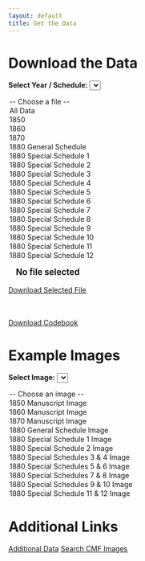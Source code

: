 ```yaml
---
layout: default
title: Get the Data
---
```


# Download the Data

<label for="data-dropdown"><strong>Select Year / Schedule:</strong></label>
<select id="data-dropdown" onchange="updateSelectedFile(this.value)">
  <option value="">-- Choose a file --</option>
  <option value="all_appended.csv">All Data</option>
  <option value="https://pub-cefce323449a4829a6786170686f724a.r2.dev/website_materials/cmf_1850.csv">1850</option>
  <option value="https://pub-cefce323449a4829a6786170686f724a.r2.dev/website_materials/cmf_1860.csv">1860</option>
  <option value="https://pub-cefce323449a4829a6786170686f724a.r2.dev/website_materials/cmf_1870.csv">1870</option>
  <option value="https://pub-cefce323449a4829a6786170686f724a.r2.dev/website_materials/cmf_1880_general_schedule.csv">1880 General Schedule</option>
  <option value="https://pub-cefce323449a4829a6786170686f724a.r2.dev/website_materials/cmf_1880_ss1.csv">1880 Special Schedule 1</option>
  <option value="https://pub-cefce323449a4829a6786170686f724a.r2.dev/website_materials/cmf_1880_ss2.csv">1880 Special Schedule 2</option>
  <option value="https://pub-cefce323449a4829a6786170686f724a.r2.dev/website_materials/cmf_1880_ss3.csv">1880 Special Schedule 3</option>
  <option value="https://pub-cefce323449a4829a6786170686f724a.r2.dev/website_materials/cmf_1880_ss4.csv">1880 Special Schedule 4</option>
  <option value="https://pub-cefce323449a4829a6786170686f724a.r2.dev/website_materials/cmf_1880_ss5.csv">1880 Special Schedule 5</option>
  <option value="https://pub-cefce323449a4829a6786170686f724a.r2.dev/website_materials/cmf_1880_ss6.csv">1880 Special Schedule 6</option>
  <option value="https://pub-cefce323449a4829a6786170686f724a.r2.dev/website_materials/cmf_1880_ss7.csv">1880 Special Schedule 7</option>
  <option value="https://pub-cefce323449a4829a6786170686f724a.r2.dev/website_materials/cmf_1880_ss8.csv">1880 Special Schedule 8</option>
  <option value="https://pub-cefce323449a4829a6786170686f724a.r2.dev/website_materials/cmf_1880_ss9.csv">1880 Special Schedule 9</option>
  <option value="https://pub-cefce323449a4829a6786170686f724a.r2.dev/website_materials/cmf_1880_ss10.csv">1880 Special Schedule 10</option>
  <option value="https://pub-cefce323449a4829a6786170686f724a.r2.dev/website_materials/cmf_1880_ss11.csv">1880 Special Schedule 11</option>
  <option value="https://pub-cefce323449a4829a6786170686f724a.r2.dev/website_materials/cmf_1880_ss12.csv">1880 Special Schedule 12</option>
</select>

<span id="selected-file" style="margin-left: 15px; font-weight: bold; font-size: 1.2em;">No file selected</span>
<br><br>
<a id="download-button" class="button" href="#" onclick="downloadSelectedFile()">Download Selected File</a>

<br><br>
<a class="button" href="codebook.pdf" download>Download Codebook</a>

# Example Images

<label for="images-dropdown"><strong>Select Image:</strong></label>
<select id="images-dropdown" onchange="openImageModal(this.value, this.options[this.selectedIndex].text)">
  <option value="">-- Choose an image --</option>
  <option value="/CMF_data/assets/images/1850_CMF.jpg">1850 Manuscript Image</option>
  <option value="/CMF_data/assets/images/1860_CMF.jpg">1860 Manuscript Image</option>
  <option value="/CMF_data/assets/images/1870_CMF.jpg">1870 Manuscript Image</option>
  <option value="/CMF_data/assets/images/1880_gss_CMF.jpg">1880 General Schedule Image</option>
  <option value="/CMF_data/assets/images/1880_ss1_CMF_agimp.jpg">1880 Special Schedule 1 Image</option>
  <option value="/CMF_data/assets/images/1880_ss2_CMF_paper.jpg">1880 Special Schedule 2 Image</option>
  <option value="/CMF_data/assets/images/1880_ss34_CMF_bootsleather.jpg">1880 Special Schedules 3 & 4 Image</option>
  <option value="/CMF_data/assets/images/1880_ss56_CMF_lumberbrick.jpg">1880 Special Schedules 5 & 6 Image</option>
  <option value="/CMF_data/assets/images/1880_ss78_CMF_flourcheese.jpg">1880 Special Schedules 7 & 8 Image</option>
  <option value="/CMF_data/assets/images/1880_ss910_CMF_meatsalt.jpg">1880 Special Schedules 9 & 10 Image</option>
  <option value="/CMF_data/assets/images/1880_ss1112_CMF_coalquarry.jpg">1880 Special Schedule 11 & 12 Image</option>
</select>

# Additional Links

<div class="button-grid">
  <a class="button" href="additional-data.html">Additional Data</a>
  <a class="button" href="search.html">Search CMF Images</a>
</div>

<script>
let selectedFile = "";
let selectedFileLabel = "";

// Data dropdown
function updateSelectedFile(fileUrl) {
  const dropdown = document.getElementById('data-dropdown');
  const selectedOption = dropdown.options[dropdown.selectedIndex];
  selectedFile = selectedOption.value;
  selectedFileLabel = selectedOption.text;
  document.getElementById('selected-file').textContent = selectedFileLabel || "No file selected";
}

function downloadSelectedFile() {
  if (!selectedFile) {
    alert("Please select a file to download.");
    return;
  }
  const link = document.createElement('a');
  link.href = selectedFile;
  link.download = selectedFile.split('/').pop();
  document.body.appendChild(link);
  link.click();
  document.body.removeChild(link);
}

// Image modal
function openImageModal(src, label) {
  if (!src) return;
  const modal = document.getElementById("imageModal");
  const modalImg = document.getElementById("modalImg");
  const caption = document.getElementById("caption");
  modal.style.display = "flex";
  modalImg.src = src;
  caption.textContent = label || src.split('/').pop();
}

function closeImageModal() {
  document.getElementById("imageModal").style.display = "none";
}

// Close modal on backdrop click
document.getElementById("imageModal").addEventListener("click", function(e) {
  if (e.target === this) closeImageModal();
});

// Close modal on ESC key
document.addEventListener("keydown", function(e) {
  const modal = document.getElementById("imageModal");
  if (modal.style.display === "flex" && e.key === "Escape") {
    closeImageModal();
  }
});

// Preload images
window.addEventListener("load", function() {
  const dropdown = document.getElementById("images-dropdown");
  for (let i = 0; i < dropdown.options.length; i++) {
    if (dropdown.options[i].value) new Image().src = dropdown.options[i].value;
  }
});
</script>

<!-- Modal -->
<div id="imageModal" class="modal">
  <span class="close" onclick="closeImageModal()">&times;</span>
  <img class="modal-content" id="modalImg" alt="">
  <div id="caption"></div>
</div>

<style>
.modal {
  display: none;
  position: fixed;
  z-index: 1000;
  left: 0; top: 0;
  width: 100%; height: 100%;
  background-color: rgba(0,0,0,0.9);
  justify-content: center;
  align-items: center;
  flex-direction: column;
}

.modal-content {
  max-width: 90%;
  max-height: 80vh;
  border-radius: 8px;
}

.close {
  position: absolute;
  top: 15px; right: 35px;
  color: #fff;
  font-size: 40px;
  font-weight: bold;
  cursor: pointer;
}

#caption {
  margin-top: 10px;
  color: #fff;
  font-size: 1.1em;
  text-align: center;
}
</style>

